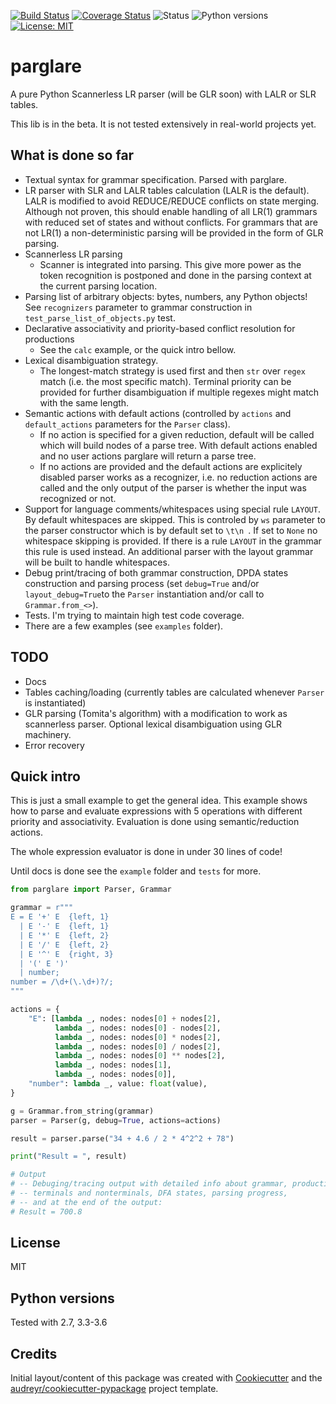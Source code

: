 [![Build Status](https://travis-ci.org/igordejanovic/parglare.svg?branch=master)](https://travis-ci.org/igordejanovic/parglare)
[![Coverage Status](https://coveralls.io/repos/github/igordejanovic/parglare/badge.svg?branch=master)](https://coveralls.io/github/igordejanovic/parglare?branch=master)
![Status](https://img.shields.io/pypi/status/parglare.svg)
![Python versions](https://img.shields.io/pypi/pyversions/parglare.svg)
[![License: MIT](https://img.shields.io/badge/License-MIT-yellow.svg)](https://opensource.org/licenses/MIT)

# parglare

A pure Python Scannerless LR parser (will be GLR soon) with LALR or SLR tables.

This lib is in the beta. It is not tested extensively in real-world projects yet.


## What is done so far

- Textual syntax for grammar specification. Parsed with parglare.
- LR parser with SLR and LALR tables calculation (LALR is the default). LALR is
  modified to avoid REDUCE/REDUCE conflicts on state merging. Although not
  proven, this should enable handling of all LR(1) grammars with reduced set of
  states and without conflicts. For grammars that are not LR(1) a
  non-deterministic parsing will be provided in the form of GLR parsing.
- Scannerless LR parsing
  - Scanner is integrated into parsing. This give more power as the token
    recognition is postponed and done in the parsing context at the current
    parsing location.
- Parsing list of arbitrary objects: bytes, numbers, any Python objects!
  See `recognizers` parameter to grammar construction in
  `test_parse_list_of_objects.py` test.
- Declarative associativity and priority-based conflict resolution for productions
  - See the `calc` example, or the quick intro bellow.
- Lexical disambiguation strategy.
  - The longest-match strategy is used first and then `str` over `regex` match
    (i.e. the most specific match). Terminal priority can be provided for
    further disambiguation if multiple regexes might match with the same length.
- Semantic actions with default actions (controlled by `actions` and
  `default_actions` parameters for the `Parser` class).
  - If no action is specified for a given reduction, default will be called
    which will build nodes of a parse tree. With default actions enabled and no
    user actions parglare will return a parse tree.
  - If no actions are provided and the default actions are explicitely disabled
    parser works as a recognizer, i.e. no reduction actions are called and the
    only output of the parser is whether the input was recognized or not.
- Support for language comments/whitespaces using special rule `LAYOUT`.
  By default whitespaces are skipped. This is controled by `ws` parameter to the
  parser constructor which is by default set to `\t\n `. If set to `None` no
  whitespace skipping is provided. If there is a rule `LAYOUT` in the grammar
  this rule is used instead. An additional parser with the layout grammar will
  be built to handle whitespaces.
- Debug print/tracing of both grammar construction, DPDA states construction and
  parsing process (set `debug=True` and/or `layout_debug=True`to the
  `Parser` instantiation and/or call to `Grammar.from_<>`).
- Tests. I'm trying to maintain high test code coverage.
- There are a few examples (see `examples` folder).

## TODO

- Docs
- Tables caching/loading (currently tables are calculated whenever `Parser` is
  instantiated)
- GLR parsing (Tomita's algorithm) with a modification to work as scannerless
  parser. Optional lexical disambiguation using GLR machinery.
- Error recovery

## Quick intro

This is just a small example to get the general idea. This example shows how to
parse and evaluate expressions with 5 operations with different priority and
associativity. Evaluation is done using semantic/reduction actions.

The whole expression evaluator is done in under 30 lines of code!

Until docs is done see the `example` folder and `tests` for more.


```python
from parglare import Parser, Grammar

grammar = r"""
E = E '+' E  {left, 1}
  | E '-' E  {left, 1}
  | E '*' E  {left, 2}
  | E '/' E  {left, 2}
  | E '^' E  {right, 3}
  | '(' E ')'
  | number;
number = /\d+(\.\d+)?/;
"""

actions = {
    "E": [lambda _, nodes: nodes[0] + nodes[2],
          lambda _, nodes: nodes[0] - nodes[2],
          lambda _, nodes: nodes[0] * nodes[2],
          lambda _, nodes: nodes[0] / nodes[2],
          lambda _, nodes: nodes[0] ** nodes[2],
          lambda _, nodes: nodes[1],
          lambda _, nodes: nodes[0]],
    "number": lambda _, value: float(value),
}

g = Grammar.from_string(grammar)
parser = Parser(g, debug=True, actions=actions)

result = parser.parse("34 + 4.6 / 2 * 4^2^2 + 78")

print("Result = ", result)

# Output
# -- Debuging/tracing output with detailed info about grammar, productions,
# -- terminals and nonterminals, DFA states, parsing progress,
# -- and at the end of the output:
# Result = 700.8
```

## License

MIT

## Python versions

Tested with 2.7, 3.3-3.6

## Credits

Initial layout/content of this package was created with [Cookiecutter](https://github.com/audreyr/cookiecutter) and the [audreyr/cookiecutter-pypackage](https://github.com/audreyr/cookiecutter-pypackage) project template.

